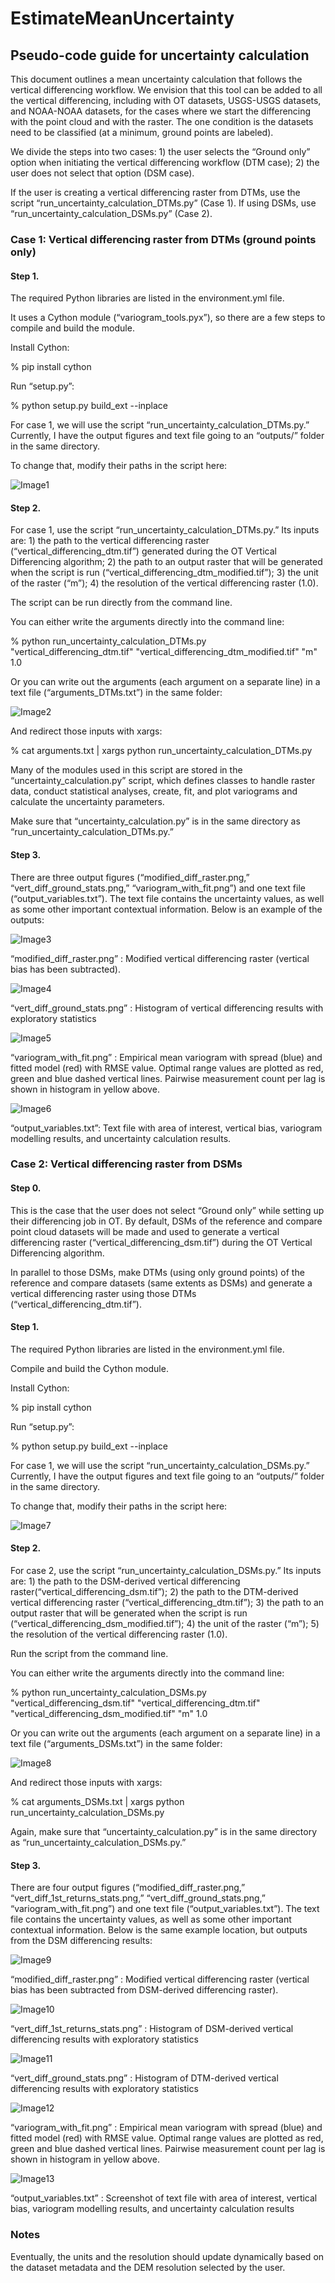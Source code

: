 # EstimateMeanUncertainty

## Pseudo-code guide for uncertainty calculation



This document outlines a mean uncertainty calculation that follows the vertical differencing workflow. We envision that this tool can be added to all the vertical differencing, including with OT datasets, USGS-USGS datasets, and NOAA-NOAA datasets, for the cases where we start the differencing with the point cloud and with the raster. The one condition is the datasets need to be classified (at a minimum, ground points are labeled). 



We divide the steps into two cases: 1) the user selects the “Ground only” option when initiating the vertical differencing workflow (DTM case); 2) the user does not select that option (DSM case). 



If the user is creating a vertical differencing raster from DTMs, use the script “run_uncertainty_calculation_DTMs.py” (Case 1). If using DSMs, use “run_uncertainty_calculation_DSMs.py” (Case 2).  



### Case 1: Vertical differencing raster from DTMs (ground points only)



#### Step 1.

The required Python libraries are listed in the environment.yml file. 

It uses a Cython module (“variogram_tools.pyx”), so there are a few steps to compile and build the module. 

Install Cython:



% pip install cython



Run “setup.py”:



% python setup.py build_ext --inplace



For case 1, we will use the script “run_uncertainty_calculation_DTMs.py.” Currently, I have the output figures and text file going to an “outputs/” folder in the same directory. 

To change that, modify their paths in the script here:

![Image1](/README_files/image1.png)



 

#### Step 2. 

For case 1, use the script “run_uncertainty_calculation_DTMs.py.” Its inputs are: 1) the path to the vertical differencing raster (“vertical_differencing_dtm.tif”) generated during the OT Vertical Differencing algorithm; 2) the path to an output raster that will be generated when the script is run (“vertical_differencing_dtm_modified.tif”); 3) the unit of the raster (“m”); 4) the resolution of the vertical differencing raster (1.0).



The script can be run directly from the command line.  



You can either write the arguments directly into the command line:



% python run_uncertainty_calculation_DTMs.py "vertical_differencing_dtm.tif" "vertical_differencing_dtm_modified.tif" "m" 1.0   



Or you can write out the arguments (each argument on a separate line) in a text file (“arguments_DTMs.txt”) in the same folder:

![Image2](/README_files/image2.png)





And redirect those inputs with xargs:



% cat arguments.txt | xargs python run_uncertainty_calculation_DTMs.py



Many of the modules used in this script are stored in the “uncertainty_calculation.py” script, which defines classes to handle raster data, conduct statistical analyses, create, fit, and plot variograms and calculate the uncertainty parameters. 



Make sure that “uncertainty_calculation.py” is in the same directory as “run_uncertainty_calculation_DTMs.py.”





#### Step 3.

There are three output figures (“modified_diff_raster.png,” “vert_diff_ground_stats.png,” “variogram_with_fit.png”) and one text file (“output_variables.txt”). The text file contains the uncertainty values, as well as some other important contextual information. Below is an example of the outputs:



![Image3](/README_files/image3.png)

“modified_diff_raster.png” : Modified vertical differencing raster (vertical bias has been subtracted). 

![Image4](/README_files/image4.png)

“vert_diff_ground_stats.png” :  Histogram of vertical differencing results with exploratory statistics

![Image5](/README_files/image5.png)

“variogram_with_fit.png” : Empirical mean variogram with spread (blue) and fitted model (red) with RMSE value. Optimal range values are plotted as red, green and blue dashed vertical lines. Pairwise measurement count per lag is shown in histogram in yellow above. 


![Image6](/README_files/image6.png)

“output_variables.txt”: Text file with area of interest, vertical bias, variogram modelling results, and uncertainty calculation results.



### Case 2: Vertical differencing raster from DSMs



#### Step 0.

This is the case that the user does not select “Ground only” while setting up their differencing job in OT. By default, DSMs of the reference and compare point cloud datasets will be made and used to generate a vertical differencing raster (“vertical_differencing_dsm.tif”) during the OT Vertical Differencing algorithm. 

In parallel to those DSMs, make DTMs (using only ground points) of the reference and compare datasets (same extents as DSMs) and generate a vertical differencing raster using those DTMs (“vertical_differencing_dtm.tif”).



#### Step 1.

The required Python libraries are listed in the environment.yml file. 

Compile and build the Cython module. 

Install Cython:



% pip install cython



Run “setup.py”:



% python setup.py build_ext --inplace



For case 1, we will use the script “run_uncertainty_calculation_DSMs.py.” Currently, I have the output figures and text file going to an “outputs/” folder in the same directory. 

To change that, modify their paths in the script here: 

![Image7](/README_files/image7.png)





#### Step 2. 

For case 2, use the script “run_uncertainty_calculation_DSMs.py.” Its inputs are: 1) the path to the DSM-derived vertical differencing raster(“vertical_differencing_dsm.tif”); 2) the path to the DTM-derived vertical differencing raster (“vertical_differencing_dtm.tif”); 3) the path to an output raster that will be generated when the script is run (“vertical_differencing_dsm_modified.tif”); 4) the unit of the raster (“m”); 5) the resolution of the vertical differencing raster (1.0).



Run the script from the command line.  



You can either write the arguments directly into the command line:



% python run_uncertainty_calculation_DSMs.py "vertical_differencing_dsm.tif" "vertical_differencing_dtm.tif" "vertical_differencing_dsm_modified.tif" "m" 1.0   



Or you can write out the arguments (each argument on a separate line) in a text file (“arguments_DSMs.txt”) in the same folder:

![Image8](/README_files/image8.png)

And redirect those inputs with xargs:



% cat arguments_DSMs.txt | xargs python run_uncertainty_calculation_DSMs.py



Again, make sure that “uncertainty_calculation.py” is in the same directory as “run_uncertainty_calculation_DSMs.py.”



#### Step 3.

There are four output figures (“modified_diff_raster.png,” “vert_diff_1st_returns_stats.png,” “vert_diff_ground_stats.png,” “variogram_with_fit.png”) and one text file (“output_variables.txt”). The text file contains the uncertainty values, as well as some other important contextual information. Below is the same example location, but outputs from the DSM differencing results:



![Image9](/README_files/image9.png)

“modified_diff_raster.png” : Modified vertical differencing raster (vertical bias has been subtracted from DSM-derived differencing raster). 





![Image10](/README_files/image10.png)

“vert_diff_1st_returns_stats.png” : Histogram of DSM-derived vertical differencing results with exploratory statistics



![Image11](/README_files/image11.png)

“vert_diff_ground_stats.png” : Histogram of DTM-derived vertical differencing results with exploratory statistics


![Image12](/README_files/image12.png)

“variogram_with_fit.png” : Empirical mean variogram with spread (blue) and fitted model (red) with RMSE value. Optimal range values are plotted as red, green and blue dashed vertical lines. Pairwise measurement count per lag is shown in histogram in yellow above. 


![Image13](/README_files/image13.png)

“output_variables.txt” : Screenshot of text file with area of interest, vertical bias, variogram modelling results, and uncertainty calculation results



### Notes

Eventually, the units and the resolution should update dynamically based on the dataset metadata and the DEM resolution selected by the user.
